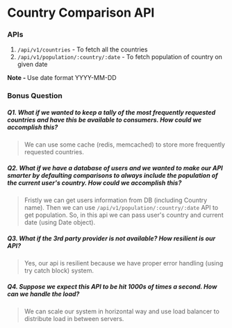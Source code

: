 # Country Comparison API

### APIs

1. `/api/v1/countries` - To fetch all the countries
2. `/api/v1/population/:country/:date` - To fetch population of country on given date

<b>Note - </b> Use date format YYYY-MM-DD

### Bonus Question

##### Q1. What if we wanted to keep a tally of the most frequently requested countries and have this be available to consumers. How could we accomplish this?

> We can use some cache (redis, memcached) to store more frequently requested countries.

##### Q2. What if we have a database of users and we wanted to make our API smarter by defaulting comparisons to always include the population of the current user's country. How could we accomplish this?

> Fristly we can get users information from DB (including Country name). Then we can use `/api/v1/population/:country/:date` API to get population. So, in this api we can pass user's country and current date (using Date object).

##### Q3. What if the 3rd party provider is not available? How resilient is our API?

> Yes, our api is resilient because we have proper error handling (using try catch block) system.

##### Q4. Suppose we expect this API to be hit 1000s of times a second. How can we handle the load?

> We can scale our system in horizontal way and use load balancer to distribute load in between servers.
